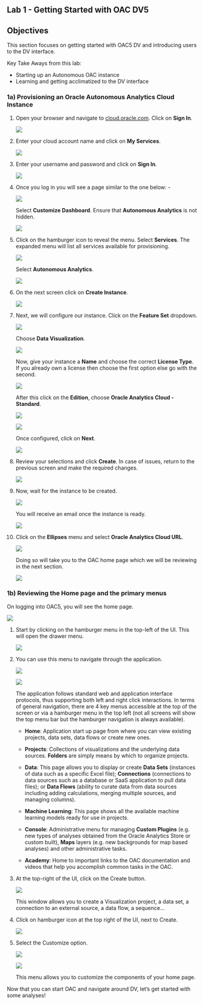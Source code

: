 ## Lab 1 - Getting Started with OAC DV5

## Objectives

This section focuses on getting started with OAC5 DV and introducing users to the DV interface.

Key Take Aways from this lab:
- Starting up an Autonomous OAC instance 
- Learning and getting acclimatized to the DV interface

### 1a) Provisioning an Oracle Autonomous Analytics Cloud Instance

1. Open your browser and navigate to [cloud.oracle.com](cloud.oracle.com). Click on **Sign In**.

    ![](images/100/img_1a_1_1.png)  

2. Enter your cloud account name and click on **My Services**.
    
    ![](images/100/img_1a_2_1.png)  
    
3. Enter your username and password and click on **Sign In**.
    
    ![](images/100/img_1a_3_1.png)  

4. Once you log in you will see a page similar to the one below: -
    
    ![](images/100/img_1a_4_1.png)  

    Select **Customize Dashboard**. Ensure that **Autonomous Analytics** is not hidden.
    
    ![](images/100/img_1a_4_2.png) 
    
5. Click on the hamburger icon to reveal the menu. Select **Services**. The expanded menu will list all services available for provisioning.

    ![](images/100/img_1a_5_1.png) 

    Select **Autonomous Analytics**.
    
    ![](images/100/img_1a_5_2.png) 
    
6. On the next screen click on **Create Instance**.
    
    ![](images/100/img_1a_6_1.png) 
    
7. Next, we will configure our instance. Click on the **Feature Set** dropdown. 
    
    ![](images/100/img_1a_7_1.png)
    
    Choose **Data Visualization**.
    
    ![](images/100/img_1a_7_2.png)
    
    Now, give your instance a **Name** and choose the correct **License Type**. If you already own a license then choose the first option else go with the second.
    
    ![](images/100/img_1a_7_3.png)
    
    After this click on the **Edition**, choose **Oracle Analytics Cloud - Standard**.
    
    ![](images/100/img_1a_7_4.png)
    
    ![](images/100/img_1a_7_5.png)
    
    Once configured, click on **Next**.
    
    ![](images/100/img_1a_7_6.png)
    
8. Review your selections and click **Create**. In case of issues, return to the previous screen and make the required changes.

    ![](images/100/img_1a_8_1.png)
    
9. Now, wait for the instance to be created.

    ![](images/100/img_1a_9_1.png)
    
    You will receive an email once the instance is ready.
    
    ![](images/100/img_1a_9_2.png)
    
10. Click on the **Ellipses** menu and select **Oracle Analytics Cloud URL**. 

    ![](images/100/img_1a_10_1.png)
    
    Doing so will take you to the OAC home page which we will be reviewing in the next section.
    
    ![](images/100/img_1a_10_2.png)
    

### 1b) Reviewing the Home page and the primary menus

On logging into OAC5, you will see the home page.

![](images/100/img_1b_1.png)  

1. Start by clicking on the hamburger menu in the top-left of the UI. This will open the drawer menu.

    ![](images/100/img_1b_1_1.png)
    
2. You can use this menu to navigate through the application.

    ![](images/100/img_1b_2_1.png)
    
    ![](images/100/img_1b_2_2.png)
    
    The application follows standard web and application interface protocols, thus supporting both left and right click interactions. In terms of general navigation, there are 4 key menus accessible at the top of the screen or via a hamburger menu in the top left (not all screens will show the top menu bar but the hamburger navigation is always available).

    - **Home**: Application start up page from where you can view existing projects, data sets, data flows or create new ones. 
    
    - **Projects**:  Collections of visualizations and the underlying data sources. **Folders** are simply means by which to organize projects.
    
    - **Data**: This page allows you to display or create **Data Sets** (instances of data such as a specific Excel file); **Connections** (connections to data sources such as a database or SaaS application to pull data files); or **Data Flows** (ability to curate data from data sources including adding calculations, merging multiple sources, and managing columns).
    
    - **Machine Learning**: This page shows all the available machine learning models ready for use in projects.
    
    - **Console**: Administrative menu for managing **Custom Plugins** (e.g. new types of analyses obtained from the Oracle Analytics Store or custom built), **Maps** layers (e.g. new backgrounds for map based analyses) and other administrative tasks.
    
    - **Academy**: Home to important links to the OAC documentation and videos that help you accomplish common tasks in the OAC. 
   
3. At the top-right of the UI, click on the Create button.

    ![](images/100/img_1b_3_1.png)
    
    This window allows you to create a Visualization project, a data set, a connection to an external source, a data flow, a sequence...

4. Click on hamburger icon at the top right of the UI, next to Create.

    ![](images/100/img_1b_4_1.png)

5. Select the Customize option.

    ![](images/100/img_1b_5_1.png)
    
    ![](images/100/img_1b_5_2.png)
    
    This menu allows you to customize the components of your home page.

Now that you can start OAC and navigate around DV, let’s get started with some analyses!